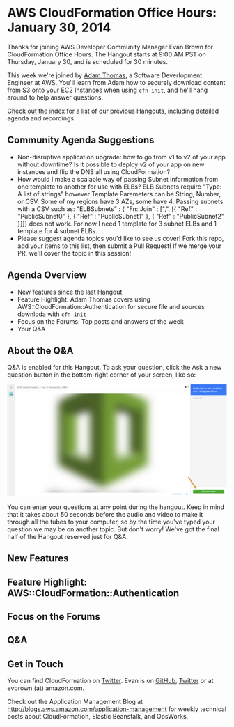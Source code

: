 AWS CloudFormation Office Hours: January 30, 2014
========================================================
Thanks for joining AWS Developer Community Manager Evan Brown for CloudFormation Office Hours. The Hangout starts at 9:00 AM PST on Thursday, January 30, and is scheduled for 30 minutes.

This week we're joined by [Adam Thomas](http://www.linkedin.com/pub/adam-thomas/12/215/621/), a Software Deverlopment Engineer at AWS. You'll learn from Adam how to securely download content from S3 onto your EC2 Instances when using `cfn-init`, and he'll hang around to help answer questions.

[Check out the index](../README.md) for a list of our previous Hangouts, including detailed agenda and recordings.

## Community Agenda Suggestions
* Non-disruptive application upgrade: how to go from v1 to v2 of your app without downtime? Is it possible to deploy v2 of your app on new instances and flip the DNS all using CloudFormation?
* How would I make a scalable way of passing Subnet information from one template to another for use with ELBs? ELB Subnets require "Type: A list of strings" however Template Paremeters can be String, Number, or CSV. Some of my regions have 3 AZs, some have 4. Passing subnets with a CSV such as: "ELBSubnets" : { "Fn::Join" : [",", [{ "Ref" : "PublicSubnet0" }, { "Ref" : "PublicSubnet1" }, { "Ref" : "PublicSubnet2" }]]} does not work. For now I need 1 template for 3 subnet ELBs and 1 template for 4 subnet ELBs.
* Please suggest agenda topics you'd like to see us cover! Fork this repo, add your items to this list, then submit a Pull Request! If we merge your PR, we'll cover the topic in this session!

## Agenda Overview
* New features since the last Hangout
* Feature Highlight: Adam Thomas covers using AWS::CloudFormation::Authentication for secure file and sources downloda with `cfn-init`
* Focus on the Forums: Top posts and answers of the week
* Your Q&A

## About the Q&A
Q&A is enabled for this Hangout. To ask your question, click the Ask a new question button in the bottom-right corner of your screen, like so:

![](img/hangout-qa.png)

You can enter your questions at any point during the hangout. Keep in mind that it takes about 50 seconds before the audio and video to make it through all the tubes to your computer, so by the time you've typed your question we may be on another topic. But don't worry! We've got the final half of the Hangout reserved just for Q&A.

## New Features

## Feature Highlight: AWS::CloudFormation::Authentication

## Focus on the Forums

## Q&A

## Get in Touch
You can find CloudFormation on [Twitter](http://twitter.com/awscloudformer). Evan is on [GitHub](http://github.com/evandbrown), [Twitter](http://twitter.com/evandbrown) or at evbrown (at) amazon.com.

Check out the Application Management Blog at http://blogs.aws.amazon.com/application-management for weekly technical posts about CloudFormation, Elastic Beanstalk, and OpsWorks.

